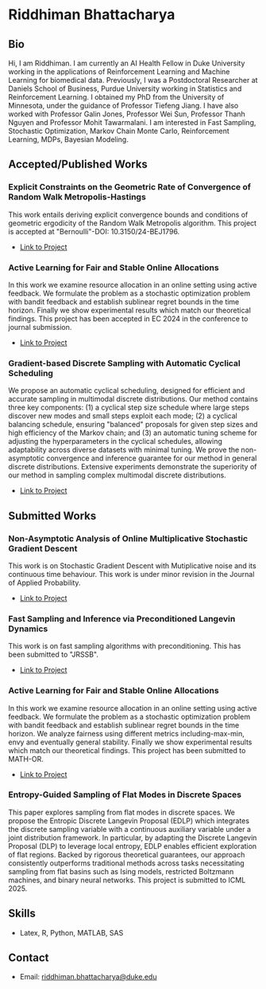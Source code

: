 # Riddhiman Bhattacharya

## Bio
Hi, I am Riddhiman. I am currently an AI Health Fellow in Duke University working in the applications of Reinforcement Learning and Machine Learning for biomedical data. Previously, I was a Postdoctoral Researcher at Daniels School of Business, Purdue University working in Statistics and Reinforcement Learning. I obtained my PhD from the University of Minnesota, under the guidance of Professor Tiefeng Jiang. I have also worked with Professor Galin Jones, Professor Wei Sun, Professor Thanh Nguyen and Professor Mohit Tawarmalani. I am interested in Fast Sampling, Stochastic Optimization, Markov Chain Monte Carlo, Reinforcement Learning, MDPs, Bayesian Modeling.

## Accepted/Published Works
### Explicit Constraints on the Geometric Rate of Convergence of Random Walk Metropolis-Hastings
This work entails deriving explicit convergence bounds and conditions of geometric ergodicity of the Random Walk Metropolis algorithm. This project is accepted at "Bernoulli"-DOI: 10.3150/24-BEJ1796. 

- [Link to Project](https://arxiv.org/abs/2307.11644)

### Active Learning for Fair and Stable Online Allocations
In this work we examine resource allocation in an online setting using active feedback. We formulate the problem as a stochastic optimization problem with bandit feedback and establish sublinear regret bounds in the time horizon. Finally we show experimental results which match our theoretical findings. This project has been accepted in EC 2024 in the conference to journal submission.

- [Link to Project](https://dl.acm.org/doi/10.1145/3670865.3673617)

### Gradient-based Discrete Sampling with Automatic Cyclical Scheduling
 We propose an automatic cyclical scheduling, designed for efficient and accurate sampling in multimodal discrete distributions. Our method contains three key components: (1) a cyclical step size schedule where large steps discover new modes and small steps exploit each mode; (2) a cyclical balancing schedule, ensuring "balanced" proposals for given step sizes and high efficiency of the Markov chain; and (3) an automatic tuning scheme for adjusting the hyperparameters in the cyclical schedules, allowing adaptability across diverse datasets with minimal tuning. We prove the non-asymptotic convergence and inference guarantee for our method in general discrete distributions. Extensive experiments demonstrate the superiority of our method in sampling complex multimodal discrete distributions.

- [Link to Project](https://openreview.net/forum?id=4syq5cgwA2&referrer=%5Bthe%20profile%20of%20Ruqi%20Zhang%5D(%2Fprofile%3Fid%3D~Ruqi_Zhang1))

## Submitted Works

### Non-Asymptotic Analysis of Online Multiplicative Stochastic Gradient Descent
This work is on Stochastic Gradient Descent with Mutiplicative noise and its continuous time behaviour. This work is under minor revision in the Journal of Applied Probability.

- [Link to Project](https://arxiv.org/abs/2112.07110)


### Fast Sampling and Inference via Preconditioned Langevin Dynamics
This work is on fast sampling algorithms with preconditioning. This has been submitted to "JRSSB".

- [Link to Project](https://arxiv.org/abs/2310.07542)


### Active Learning for Fair and Stable Online Allocations
In this work we examine resource allocation in an online setting using active feedback. We formulate the problem as a stochastic optimization problem with bandit feedback and establish sublinear regret bounds in the time horizon. We analyze fairness using different metrics including-max-min, envy and eventually general stability.  Finally we show experimental results which match our theoretical findings. This project has been submitted to MATH-OR.

- [Link to Project](https://arxiv.org/abs/2310.07542)

### Entropy-Guided Sampling of Flat Modes in Discrete Spaces
This paper explores sampling from flat modes in discrete spaces. We propose the Entropic Discrete Langevin Proposal (EDLP) which integrates the discrete sampling variable with a continuous auxiliary variable under a joint distribution framework. In particular, by adapting the Discrete Langevin Proposal (DLP) to leverage local entropy, EDLP enables efficient exploration of flat regions. Backed by rigorous theoretical guarantees, our approach consistently outperforms traditional methods across tasks necessitating sampling from flat basins such as Ising models, restricted Boltzmann machines, and binary neural networks. This project is submitted to ICML 2025.

## Skills
- Latex, R, Python, MATLAB, SAS

## Contact

- Email: riddhiman.bhattacharya@duke.edu




